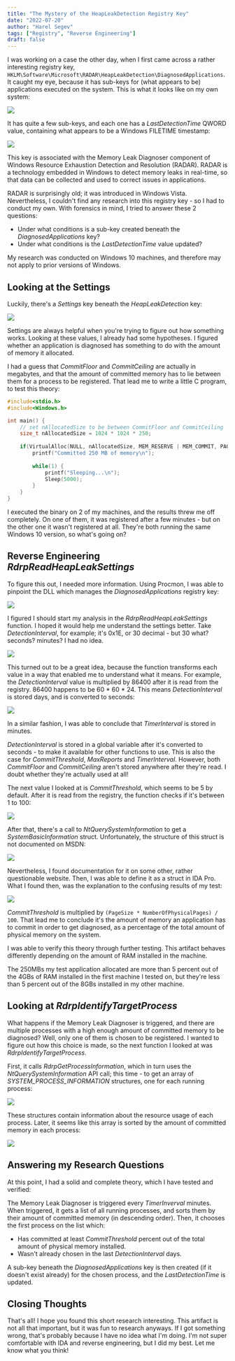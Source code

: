 ```yaml
---
title: "The Mystery of the HeapLeakDetection Registry Key"
date: "2022-07-20"
author: "Harel Segev"
tags: ["Registry", "Reverse Engineering"]
draft: false
---
```


I was working on a case the other day, when I first came across a rather interesting registry key, `HKLM\Software\Microsoft\RADAR\HeapLeakDetection\DiagnosedApplications`. It caught my eye, because it has sub-keys for (what appears to be) applications executed on the system. This is what it looks like on my own system:

![](images/regedit_key_hierarchy.png)

It has quite a few sub-keys, and each one has a *LastDetectionTime* QWORD value, containing what appears to be a Windows FILETIME timestamp:

![](images/regedit_last_detection_time.png)

This key is associated with the Memory Leak Diagnoser component of Windows Resource Exhaustion Detection and Resolution (RADAR). RADAR is a technology embedded in Windows to detect memory leaks in real-time, so that data can be collected and used to correct issues in applications.

RADAR is surprisingly old; it was introduced in Windows Vista. Nevertheless, I couldn't find any research into this registry key - so I had to conduct my own. With forensics in mind, I tried to answer these 2 questions:

* Under what conditions is a sub-key created beneath the *DiagnosedApplications* key?
* Under what conditions is the *LastDetectionTime* value updated?

My research was conducted on Windows 10 machines, and therefore may not apply to prior versions of Windows.

## Looking at the Settings

Luckily, there's a *Settings* key beneath the *HeapLeakDetection* key:

![](images/regedit_settings.png)

Settings are always helpful when you're trying to figure out how something works. Looking at these values, I already had some hypotheses. I figured whether an application is diagnosed has something to do with the amount of memory it allocated.

I had a guess that *CommitFloor* and *CommitCeiling* are actually in megabytes, and that the amount of committed memory has to lie between them for a process to be registered. That lead me to write a little C program, to test this theory:

```c
#include<stdio.h>
#include<Windows.h>

int main() {
    // set nAllocatedSize to be between CommitFloor and CommitCeiling
    size_t nAllocatedSize = 1024 * 1024 * 250;
    
    if(VirtualAlloc(NULL, nAllocatedSize, MEM_RESERVE | MEM_COMMIT, PAGE_READWRITE)) {
        printf("Committed 250 MB of memory\n");
        
        while(1) {
            printf("Sleeping...\n");
            Sleep(5000);
        }
    }
}
```

I executed the binary on 2 of my machines, and the results threw me off completely. On one of them, it was registered after a few minutes - but on the other one it wasn't registered at all. They're both running the same Windows 10 version, so what's going on?

## Reverse Engineering *RdrpReadHeapLeakSettings*

To figure this out, I needed more information. Using Procmon, I was able to pinpoint the DLL which manages the *DiagnosedApplications* registry key:

![](images/procmon.png)

I figured I should start my analysis in the *RdrpReadHeapLeakSettings* function. I hoped it would help me understand the settings better. Take *DetectionInterval*, for example; it's 0x1E, or 30 decimal - but 30 what? seconds? minutes? I had no idea.

![](images/physics_meme.png)

This turned out to be a great idea, because the function transforms each value in a way that enabled me to understand what it means. For example, the *DetectionInterval* value is multiplied by 86400 after it is read from the registry. 86400 happens to be 60 * 60 * 24. This means *DetectionInterval* is stored days, and is converted to seconds:

![](images/ida32_DetectionInterval.png)

In a similar fashion, I was able to conclude that *TimerInterval* is stored in minutes.

*DetectionInterval* is stored in a global variable after it's converted to seconds - to make it available for other functions to use. This is also the case for *CommitThreshold*, *MaxReports* and *TimerInterval*. However, both *CommitFloor* and *CommitCeiling* aren't stored anywhere after they're read. I doubt whether they're actually used at all!

The next value I looked at is *CommitThreshold*, which seems to be 5 by default. After it is read from the registry, the function checks if it's between 1 to 100:

![](images/ida64_CommitThreshold_01.png)

After that, there's a call to *NtQuerySystemInformation* to get a *SystemBasicInformation* struct. Unfortunately, the structure of this struct is not documented on MSDN:

![](images/msdn_SystemBasicInformation.png)

Nevertheless, I found documentation for it on some other, rather questionable website. Then, I was able to define it as a struct in IDA Pro. What I found then, was the explanation to the confusing results of my test:

![](images/ida64_CommitThreshold_02.png)

*CommitThreshold* is multiplied by `(PageSize * NumberOfPhysicalPages) / 100`. That lead me to conclude it's the amount of memory an application has to commit in order to get diagnosed, as a percentage of the total amount of physical memory on the system.

I was able to verify this theory through further testing. This artifact behaves differently depending on the amount of RAM installed in the machine.

The 250MBs my test application allocated are more than 5 percent out of the 4GBs of RAM installed in the first machine I tested on, but they're less than 5 percent out of the 8GBs installed in my other machine.

## Looking at *RdrpIdentifyTargetProcess*

What happens if the Memory Leak Diagnoser is triggered, and there are multiple processes with a high enough amount of committed memory to be diagnosed? Well, only one of them is chosen to be registered. I wanted to figure out how this choice is made, so the next function I looked at was *RdrpIdentifyTargetProcess*.

First, it calls *RdrpGetProcessInformation*, which in turn uses the *NtQuerySystemInformation* API call; this time - to get an array of *SYSTEM_PROCESS_INFORMATION* structures, one for each running process:

![](images/ida32_process_list.png)

These structures contain information about the resource usage of each process. Later, it seems like this array is sorted by the amount of committed memory in each process:

![](images/ida32_qsort.png)

## Answering my Research Questions

At this point, I had a solid and complete theory, which I have tested and verified:

The Memory Leak Diagnoser is triggered every *TimerInverval* minutes. When triggered, it gets a list of all running processes, and sorts them by their amount of committed memory (in descending order). Then, it chooses the first process on the list which:

* Has committed at least *CommitThreshold* percent out of the total amount of physical memory installed.
* Wasn't already chosen in the last *DetectionInterval* days.

A sub-key beneath the *DiagnosedApplications* key is then created (if it doesn't exist already) for the chosen process, and the *LastDetectionTime* is updated.

## Closing Thoughts

That's all! I hope you found this short research interesting. This artifact is not all that important, but it was fun to research anyways. If I got something wrong, that's probably because I have no idea what I'm doing. I'm not super comfortable with IDA and reverse engineering, but I did my best. Let me know what you think!

